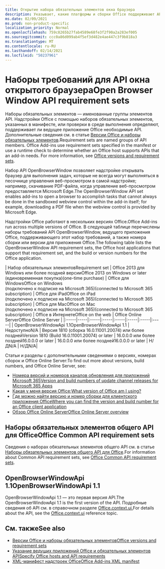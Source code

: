 ```yaml
---
title: Открытие набора обязательных элементов окна браузера
description: Указывает, какие платформы и сборки Office поддерживают API openBrowserWindow.
ms.date: 02/09/2021
ms.prod: non-product-specific
localization_priority: Normal
ms.openlocfilehash: 759c8265b27fab4589e68fe3f2f90a2a283ef005
ms.sourcegitcommit: ccc0a86d099ab4f5ef3d482e4ae447c3f9b818a3
ms.translationtype: MT
ms.contentlocale: ru-RU
ms.lasthandoff: 02/14/2021
ms.locfileid: "50237961"
---
```

# <a name="open-browser-window-api-requirement-sets"></a><span data-ttu-id="8e231-103">Наборы требований для API окна открытого браузера</span><span class="sxs-lookup"><span data-stu-id="8e231-103">Open Browser Window API requirement sets</span></span>

<span data-ttu-id="8e231-p101">Наборы обязательных элементов — именованные группы элементов API. Надстройки Office с помощью наборов обязательных элементов, указанных в манифесте, или проверки в среде выполнения определяют, поддерживает ли ведущее приложение Office необходимые API. Дополнительные сведения см. в статье [Версии Office и наборы обязательных элементов](../../develop/office-versions-and-requirement-sets.md).</span><span class="sxs-lookup"><span data-stu-id="8e231-p101">Requirement sets are named groups of API members. Office Add-ins use requirement sets specified in the manifest or use a runtime check to determine whether an Office host supports APIs that an add-in needs. For more information, see [Office versions and requirement sets](../../develop/office-versions-and-requirement-sets.md).</span></span>

<span data-ttu-id="8e231-107">Набор API OpenBrowserWindow позволяет надстройке открывать браузер для выполнения задач, которые не всегда могут выполняться в песочнице управления веб-просмотром в самой надстройке; например, скачивание PDF-файла, когда управление веб-просмотром предоставляется Microsoft Edge.</span><span class="sxs-lookup"><span data-stu-id="8e231-107">The OpenBrowserWindow API set enables add-ins to open a browser to accomplish tasks that cannot always be done in the sandboxed webview control within the add-in itself; for example, downloading a PDF file when the webview control is provided by Microsoft Edge.</span></span>

<span data-ttu-id="8e231-108">Надстройки Office работают в нескольких версиях Office.</span><span class="sxs-lookup"><span data-stu-id="8e231-108">Office Add-ins run across multiple versions of Office.</span></span> <span data-ttu-id="8e231-109">В следующей таблице перечислены наборы требований API OpenBrowserWindow, ведущего приложения Office, поддерживающего этот набор требований, а также номера сборки или версии для приложения Office.</span><span class="sxs-lookup"><span data-stu-id="8e231-109">The following table lists the OpenBrowserWindow API requirement sets, the Office host applications that support that requirement set, and the build or version numbers for the Office application.</span></span>

|  <span data-ttu-id="8e231-110">Набор обязательных элементов</span><span class="sxs-lookup"><span data-stu-id="8e231-110">Requirement set</span></span>  | <span data-ttu-id="8e231-111">Office 2013 для Windows или более поздней версии</span><span class="sxs-lookup"><span data-stu-id="8e231-111">Office 2013 on Windows or later</span></span><br><span data-ttu-id="8e231-112">(единовременная покупка)</span><span class="sxs-lookup"><span data-stu-id="8e231-112">(one-time purchase)</span></span> | <span data-ttu-id="8e231-113">Office для Windows</span><span class="sxs-lookup"><span data-stu-id="8e231-113">Office on Windows</span></span><br><span data-ttu-id="8e231-114">(подключено к подписке на Microsoft 365)</span><span class="sxs-lookup"><span data-stu-id="8e231-114">(connected to Microsoft 365 subscription)</span></span> |  <span data-ttu-id="8e231-115">Office для iPad</span><span class="sxs-lookup"><span data-stu-id="8e231-115">Office on iPad</span></span><br><span data-ttu-id="8e231-116">(подключено к подписке на Microsoft 365)</span><span class="sxs-lookup"><span data-stu-id="8e231-116">(connected to Microsoft 365 subscription)</span></span>  |  <span data-ttu-id="8e231-117">Office для Mac</span><span class="sxs-lookup"><span data-stu-id="8e231-117">Office on Mac</span></span><br><span data-ttu-id="8e231-118">(подключено к подписке на Microsoft 365)</span><span class="sxs-lookup"><span data-stu-id="8e231-118">(connected to Microsoft 365 subscription)</span></span>  | <span data-ttu-id="8e231-119">Office в Интернете</span><span class="sxs-lookup"><span data-stu-id="8e231-119">Office on the web</span></span>  |  <span data-ttu-id="8e231-120">Office Online Server</span><span class="sxs-lookup"><span data-stu-id="8e231-120">Office Online Server</span></span>  |
|:-----|-----|:-----|:-----|:-----|:-----|:-----|:-----|
| <span data-ttu-id="8e231-121">OpenBrowserWindowApi 1.1</span><span class="sxs-lookup"><span data-stu-id="8e231-121">OpenBrowserWindowApi 1.1</span></span>  | <span data-ttu-id="8e231-122">Недоступно</span><span class="sxs-lookup"><span data-stu-id="8e231-122">N/A</span></span> | <span data-ttu-id="8e231-123">Версия 1810 (сборка 16.0.11001.20074) или более поздней</span><span class="sxs-lookup"><span data-stu-id="8e231-123">Version 1810 (Build 16.0.11001.20074) or later</span></span> | <span data-ttu-id="8e231-124">16.0.0.0 или более поздней</span><span class="sxs-lookup"><span data-stu-id="8e231-124">16.0.0.0 or later</span></span> | <span data-ttu-id="8e231-125">16.0.0.0 или более поздней</span><span class="sxs-lookup"><span data-stu-id="8e231-125">16.0.0.0 or later</span></span> | <span data-ttu-id="8e231-126">Н/Д</span><span class="sxs-lookup"><span data-stu-id="8e231-126">N/A</span></span> | <span data-ttu-id="8e231-127">Н/Д</span><span class="sxs-lookup"><span data-stu-id="8e231-127">N/A</span></span>|

<span data-ttu-id="8e231-128">Статьи и разделы с дополнительными сведениями о версиях, номерах сборок и Office Online Server:</span><span class="sxs-lookup"><span data-stu-id="8e231-128">To find out more about versions, build numbers, and Office Online Server, see:</span></span>

- [<span data-ttu-id="8e231-129">Номера версий и номеров каналов обновления для приложений Microsoft 365</span><span class="sxs-lookup"><span data-stu-id="8e231-129">Version and build numbers of update channel releases for Microsoft 365 Apps</span></span>](/officeupdates/update-history-microsoft365-apps-by-date)
- <span data-ttu-id="8e231-130">[Какая у меня версия Office](https://support.office.com/article/What-version-of-Office-am-I-using-932788b8-a3ce-44bf-bb09-e334518b8b19);</span><span class="sxs-lookup"><span data-stu-id="8e231-130">[What version of Office am I using?](https://support.office.com/article/What-version-of-Office-am-I-using-932788b8-a3ce-44bf-bb09-e334518b8b19)</span></span>
- [<span data-ttu-id="8e231-131">Где можно найти версию и номер сборки для клиентского приложения Office</span><span class="sxs-lookup"><span data-stu-id="8e231-131">Where you can find the version and build number for an Office client application</span></span>](https://support.office.com/article/version-and-build-numbers-of-update-channel-releases-ae942449-1fca-4484-898b-a933ea23def7)
- [<span data-ttu-id="8e231-132">Обзор Office Online Server</span><span class="sxs-lookup"><span data-stu-id="8e231-132">Office Online Server overview</span></span>](/officeonlineserver/office-online-server-overview)

## <a name="office-common-api-requirement-sets"></a><span data-ttu-id="8e231-133">Наборы обязательных элементов общего API для Office</span><span class="sxs-lookup"><span data-stu-id="8e231-133">Office Common API requirement sets</span></span>

<span data-ttu-id="8e231-134">Сведения о наборах обязательных элементов общего API см. в статье [Наборы обязательных элементов общего API для Office](office-add-in-requirement-sets.md).</span><span class="sxs-lookup"><span data-stu-id="8e231-134">For information about Common API requirement sets, see [Office Common API requirement sets](office-add-in-requirement-sets.md).</span></span>

## <a name="openbrowserwindowapi-11"></a><span data-ttu-id="8e231-135">OpenBrowserWindowApi 1.1</span><span class="sxs-lookup"><span data-stu-id="8e231-135">OpenBrowserWindowApi 1.1</span></span>

<span data-ttu-id="8e231-136">OpenBrowserWindowApi 1.1 — это первая версия API.</span><span class="sxs-lookup"><span data-stu-id="8e231-136">The OpenBrowserWindowApi 1.1 is the first version of the API.</span></span> <span data-ttu-id="8e231-137">Подробные сведения об API см. в справочном разделе [Office.context.ui.](/javascript/api/office/office.context#ui)</span><span class="sxs-lookup"><span data-stu-id="8e231-137">For details about the API, see the [Office.context.ui](/javascript/api/office/office.context#ui) reference topic.</span></span>

## <a name="see-also"></a><span data-ttu-id="8e231-138">См. также</span><span class="sxs-lookup"><span data-stu-id="8e231-138">See also</span></span>

- [<span data-ttu-id="8e231-139">Версии Office и наборы обязательных элементов</span><span class="sxs-lookup"><span data-stu-id="8e231-139">Office versions and requirement sets</span></span>](../../develop/office-versions-and-requirement-sets.md)
- [<span data-ttu-id="8e231-140">Указание ведущих приложений Office и обязательных элементов API</span><span class="sxs-lookup"><span data-stu-id="8e231-140">Specify Office hosts and API requirements</span></span>](../../develop/specify-office-hosts-and-api-requirements.md)
- [<span data-ttu-id="8e231-141">XML-манифест надстроек Office</span><span class="sxs-lookup"><span data-stu-id="8e231-141">Office Add-ins XML manifest</span></span>](../../develop/add-in-manifests.md)
